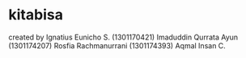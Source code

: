 # kitabisa
created by
Ignatius Eunicho S. (1301170421)
Imaduddin Qurrata Ayun	(1301174207)
Rosfia Rachmanurrani	(1301174393)
Aqmal Insan C. 
